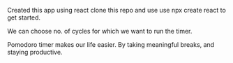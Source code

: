 Created this app using react
clone this repo and use
use npx create react to get started.

We can choose no. of cycles for which we want to run the timer.

Pomodoro timer makes our life easier. By taking meaningful breaks, and staying productive.
